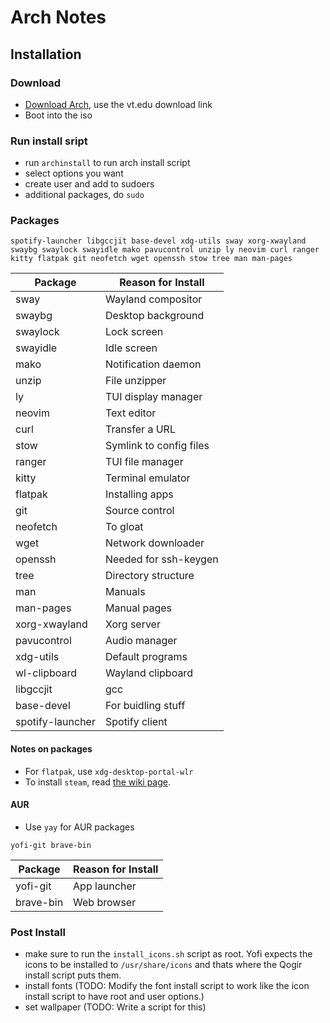 # Arch Notes

## Installation

### Download

- [Download Arch](https://archlinux.org/download/), use the vt.edu download link
- Boot into the iso

### Run install sript

- run `archinstall` to run arch install script 
- select options you want
- create user and add to sudoers
- additional packages, do `sudo`

### Packages

`spotify-launcher libgccjit base-devel xdg-utils sway xorg-xwayland swaybg swaylock swayidle mako pavucontrol unzip ly neovim curl ranger kitty flatpak git neofetch wget openssh stow tree man man-pages`

| Package          | Reason for Install       |
|------------------|--------------------------|
| sway             | Wayland compositor       
| swaybg           | Desktop background
| swaylock         | Lock screen
| swayidle         | Idle screen
| mako             | Notification daemon
| unzip            | File unzipper
| ly               | TUI display manager
| neovim           | Text editor
| curl             | Transfer a URL
| stow             | Symlink to config files
| ranger           | TUI file manager
| kitty            | Terminal emulator
| flatpak          | Installing apps
| git              | Source control
| neofetch         | To gloat
| wget             | Network downloader
| openssh          | Needed for ssh-keygen
| tree             | Directory structure
| man              | Manuals
| man-pages        | Manual pages
| xorg-xwayland    | Xorg server
| pavucontrol      | Audio manager
| xdg-utils        | Default programs
| wl-clipboard     | Wayland clipboard
| libgccjit        | gcc
| base-devel       | For buidling stuff
| spotify-launcher | Spotify client

#### Notes on packages

- For `flatpak`, use `xdg-desktop-portal-wlr`
- To install `steam`, read [the wiki page](https://wiki.archlinux.org/title/steam).

#### AUR

- Use `yay` for AUR packages

`yofi-git brave-bin`

| Package     | Reason for Install |
|-------------|--------------------|
| yofi-git    | App launcher
| brave-bin   | Web browser

### Post Install

- make sure to run the `install_icons.sh` script as root. Yofi expects the icons to be installed to `/usr/share/icons` and thats where the Qogir install script puts them.
- install fonts (TODO: Modify the font install script to work like the icon install script to have root and user options.)
- set wallpaper (TODO: Write a script for this)
